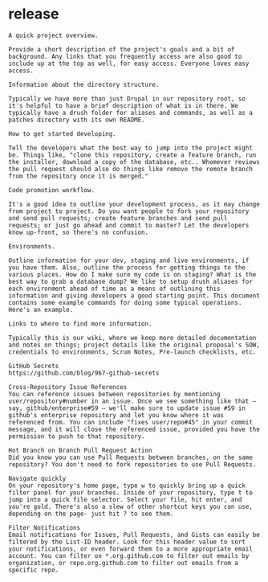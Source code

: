 release
=======

    A quick project overview.

    Provide a short description of the project's goals and a bit of background. Any links that you frequently access are also good to include up at the top as well, for easy access. Everyone loves easy access.

    Information about the directory structure.

    Typically we have more than just Drupal in our repository root, so it's helpful to have a brief description of what is in there. We typically have a drush folder for aliases and commands, as well as a patches directory with its own README.

    How to get started developing.

    Tell the developers what the best way to jump into the project might be. Things like, "clone this repository, create a feature branch, run the installer, download a copy of the database, etc.. Whomever reviews the pull request should also do things like remove the remote branch from the repository once it is merged."

    Code promotion workflow.

    It's a good idea to outline your development process, as it may change from project to project. Do you want people to fork your repository and send pull requests; create feature branches and send pull requests; or just go ahead and commit to master? Let the developers know up-front, so there's no confusion.

    Environments.

    Outline information for your dev, staging and live environments, if you have them. Also, outline the process for getting things to the various places. How do I make sure my code is on staging? What is the best way to grab a database dump? We like to setup drush aliases for each environment ahead of time as a means of outlining this information and giving developers a good starting point. This document contains some example commands for doing some typical operations. Here's an example.

    Links to where to find more information.

    Typically this is our wiki, where we keep more detailed documentation and notes on things; project details like the original proposal's SOW, credentials to environments, Scrum Notes, Pre-launch checklists, etc.
    
    GitHub Secrets
    https://github.com/blog/967-github-secrets
    
    Cross-Repository Issue References
    You can reference issues between repositories by mentioning user/repository#number in an issue. Once we see something like that — say, github/enterprise#59 — we'll make sure to update issue #59 in github's enterprise repository and let you know where it was referenced from. You can include "fixes user/repo#45" in your commit message, and it will close the referenced issue, provided you have the permission to push to that repository.

    Hot Branch on Branch Pull Request Action
    Did you know you can use Pull Requests between branches, on the same repository? You don't need to fork repositories to use Pull Requests.
    
    Navigate quickly
    On your repository's home page, type w to quickly bring up a quick filter panel for your branches. Inside of your repository, type t to jump into a quick file selector. Select your file, hit enter, and you're gold. There's also a slew of other shortcut keys you can use, depending on the page- just hit ? to see them.
    
    Filter Notifications
    Email notifications for Issues, Pull Requests, and Gists can easily be filtered by the List-ID header. Look for this header value to sort your notifications, or even forward them to a more appropriate email account. You can filter on *.org.github.com to filter out emails by organization, or repo.org.github.com to filter out emails from a specific repo.
    
